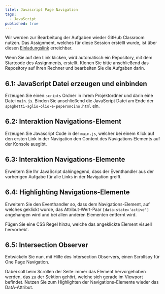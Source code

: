 ```yaml
---
titel: Javascript Page Navigation
tags: 
  - JavaScript
published: true
---
```


Wir werden zur Bearbeitung der Aufgaben wieder GitHub Classroom nutzen. Das Assignment, welches für diese Session erstellt wurde, ist über diesen [Einladungslink](https://classroom.github.com/a/wDjYZBDI) erreichbar.

Wenn Sie auf den Link klicken, wird automatisch ein Repository, mit dem Startcode des Assignments, erstellt. Klonen Sie bitte anschließend das Repository auf ihren Rechner und bearbeiten Sie die Aufgaben darin.

## 6.1: JavaScript Datei erzeugen und einbinden
Erzeugen Sie einen `scripts` Ordner in ihrem Projektordner und darin eine Datei `main.js`.
Binden Sie anschließend die JavaScript Datei am Ende der `spaghetti-aglio-olio-e-peperoncino.html` ein.
 
## 6.2: Interaktion Navigations-Element
Erzeugen Sie Javascript Code in der `main.js`, welcher bei einem Klick auf den ersten Link in der Navigation den Content des Navigations Elements auf der Konsole ausgibt.

## 6.3: Interaktion Navigations-Elemente
Erweitern Sie Ihr JavaScript dahingegend, dass der Eventhandler aus der vorherigen Aufgabe für alle Links in der Navigation greift.

## 6.4: Highlighting Navigations-Elemente
Erweitern Sie den Eventhandler so, dass dem Navigations-Element, auf welches geklickt wurde, das Attribut-Wert-Paar `[data-state='active']` angehangen wird und bei allen anderen Elementen entfernt wird.

Fügen Sie eine CSS Regel hinzu, welche das angeklickte Element visuell hervorhebt.

## 6.5: Intersection Observer
Entwickeln Sie nun, mit Hilfe des Intersection Observers, einen Scrollspy für One Page Navigation.

Dabei soll beim Scrollen der Seite immer das Element hervorgehoben werden, das zu der Sektion gehört, welche sich gerade im Viewport befindet. Nutzen Sie zum Highlighten der Navigations-Elemente wieder das DatA-Attribut.
